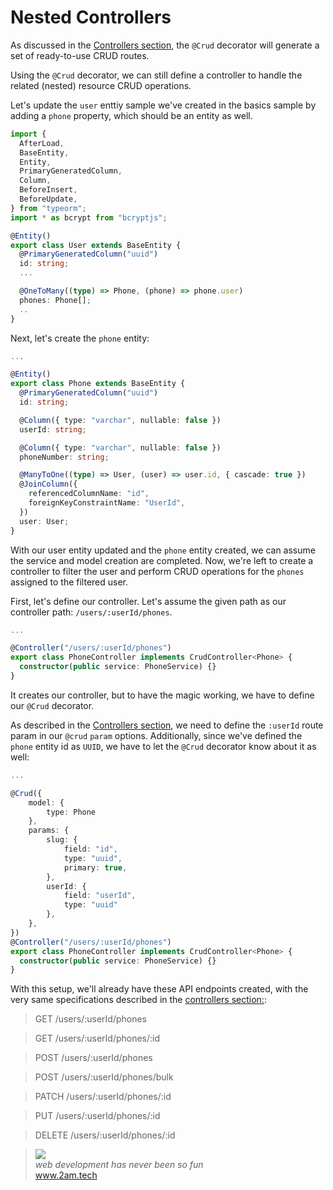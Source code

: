 
# Nested Controllers

As discussed in the [Controllers section](./controllers.md), the `@Crud` decorator will generate a set of ready-to-use CRUD routes.

Using the `@Crud` decorator, we can still define a controller to handle the related (nested) resource CRUD operations.

Let's update the `user` enttiy sample we've created in the basics sample by adding a `phone` property, which should be an entity as well.

```typescript 
import { 
  AfterLoad,
  BaseEntity,
  Entity, 
  PrimaryGeneratedColumn, 
  Column,
  BeforeInsert,
  BeforeUpdate,
} from "typeorm";
import * as bcrypt from "bcryptjs";

@Entity()
export class User extends BaseEntity {
  @PrimaryGeneratedColumn("uuid") 
  id: string;
  ...

  @OneToMany((type) => Phone, (phone) => phone.user)
  phones: Phone[];
  ..
}
```

Next, let's create the `phone` entity:

```typescript
...

@Entity()
export class Phone extends BaseEntity {
  @PrimaryGeneratedColumn("uuid")
  id: string;

  @Column({ type: "varchar", nullable: false })
  userId: string;

  @Column({ type: "varchar", nullable: false })
  phoneNumber: string;

  @ManyToOne((type) => User, (user) => user.id, { cascade: true })
  @JoinColumn({
    referencedColumnName: "id",
    foreignKeyConstraintName: "UserId",
  })
  user: User;
}
```

With our user entity updated and the `phone` entity created, we can assume the service and model creation are completed. Now, we're left to create a controller to filter the user and perform CRUD operations for the `phones` assigned to the filtered user.

First, let's define our controller. Let's assume the given path as our controller path: `/users/:userId/phones`.

```typescript
...

@Controller("/users/:userId/phones")
export class PhoneController implements CrudController<Phone> {
  constructor(public service: PhoneService) {}
}
```

It creates our controller, but to have the magic working, we have to define our `@Crud` decorator.

As described in the [Controllers section](./controllers.md), we need to define the `:userId` route param in our `@crud` `param` options. Additionally, since we've defined the `phone` entity id as `UUID`, we have to let the `@Crud` decorator know about it as well:

```typescript
...

@Crud({
    model: {
        type: Phone
    },
    params: {
        slug: {
            field: "id",
            type: "uuid",
            primary: true,
        },
        userId: {
            field: "userId",
            type: "uuid"
        },
    },
})
@Controller("/users/:userId/phones")
export class PhoneController implements CrudController<Phone> {
  constructor(public service: PhoneService) {}
}
```

With this setup, we'll already have these API endpoints created, with the very same specifications described in the [controllers section:](./controllers.md):

>GET /users/:userId/phones

>GET /users/:userId/phones/:id

>POST /users/:userId/phones

>POST /users/:userId/phones/bulk

>PATCH /users/:userId/phones/:id

>PUT /users/:userId/phones/:id

>DELETE /users/:userId/phones/:id

<blockquote>
    <a href="http://www.2am.tech"><img src="http://www.gravatar.com/avatar/55363394d72945ff7ed312556ec041e0.png"></a><br>
    <i>web development has never been so fun</i><br> 
    <a href="http://www.2am.tech">www.2am.tech</a>
</blockquote>